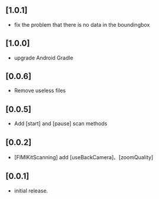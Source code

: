 ## [1.0.1]
 * fix the problem that there is no data in the boundingbox
## [1.0.0]
 * upgrade Android Gradle
## [0.0.6]
 * Remove useless files
## [0.0.5]
 * Add [start] and [pause] scan methods
## [0.0.2]
 * [FlMlKitScanning] add [useBackCamera]、[zoomQuality]
## [0.0.1]
* initial release.
